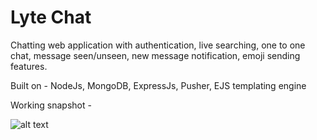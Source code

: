 # Lyte Chat
Chatting web application with authentication, live searching, one to one chat, message seen/unseen, new message notification, emoji sending features.

Built on -
NodeJs, MongoDB, ExpressJs, Pusher, EJS templating engine

Working snapshot - 

![alt text](https://github.com/nishikantparmariam/lyte-chat-web-nodejs-mongodb-pusher/blob/master/aa.png)
